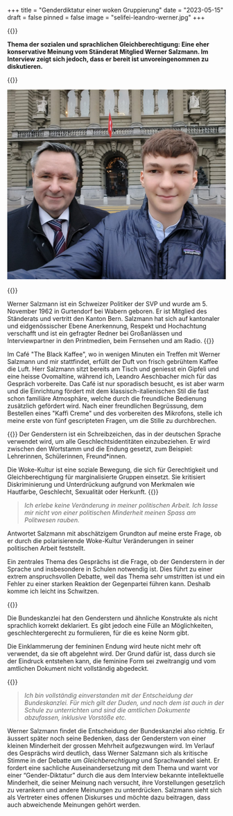 +++
title = "Genderdiktatur einer woken Gruppierung"
date = "2023-05-15"
draft = false
pinned = false
image = "selifei-leandro-werner.jpg"
+++
<!--StartFragment-->

{{<lead>}}

**Thema der sozialen und sprachlichen Gleichberechtigung: Eine eher konservative Meinung vom Ständerat Mitglied Werner Salzmann. Im Interview zeigt sich jedoch, dass er bereit ist unvoreingenommen zu diskutieren.**

{{<lead>}}

![Selfie nach Interview vor dem Bundeshaus](selifei-leandro-werner.jpg "Selfie nach Interview")

{{<box>}}

Werner Salzmann ist ein Schweizer Politiker der SVP und wurde am 5. November 1962 in Gurtendorf bei Wabern geboren. Er ist Mitglied des Ständerats und vertritt den Kanton Bern. Salzmann hat sich auf kantonaler und eidgenössischer Ebene Anerkennung, Respekt und Hochachtung verschafft und ist ein gefragter Redner bei Großanlässen und Interviewpartner in den Printmedien, beim Fernsehen und am Radio.
{{</box>}}

Im Café "The Black Kaffee", wo in wenigen Minuten ein Treffen mit Werner Salzmann und mir stattfindet, erfüllt der Duft von frisch gebrühtem Kaffee die Luft. Herr Salzmann sitzt bereits am Tisch und geniesst ein Gipfeli und eine heisse Ovomaltine, während ich, Leandro Aeschbacher mich für das Gespräch vorbereite. Das Café ist nur sporadisch besucht, es ist aber warm und die Einrichtung fördert mit dem klassisch-italienischen Stil die fast schon familiäre Atmosphäre, welche durch die freundliche Bedienung zusätzlich gefördert wird. Nach einer freundlichen Begrüssung, dem Bestellen eines "Kaffi Creme" und des vorbereiten des Mikrofons, stelle ich meine erste von fünf gescripteten Fragen, um die Stille zu durchbrechen.

{{<box>}}
Der Genderstern ist ein Schreibzeichen, das in der deutschen Sprache verwendet wird, um alle Geschlechtsidentitäten einzubeziehen. Er wird zwischen den Wortstamm und die Endung gesetzt, zum Beispiel: Lehrerinnen, Schülerinnen, Freund*innen. 

Die Woke-Kultur ist eine soziale Bewegung, die sich für Gerechtigkeit und Gleichberechtigung für marginalisierte Gruppen einsetzt. Sie kritisiert Diskriminierung und Unterdrückung aufgrund von Merkmalen wie Hautfarbe, Geschlecht, Sexualität oder Herkunft.
{{</box>}}

> *Ich erlebe keine Veränderung in meiner politischen Arbeit. Ich lasse mir nicht von einer politischen Minderheit meinen Spass am Politwesen rauben.*

Antwortet Salzmann mit abschätzigem Grundton auf meine erste Frage, ob er durch die polarisierende Woke-Kultur Veränderungen in seiner politischen Arbeit feststellt.

Ein zentrales Thema des Gesprächs ist die Frage, ob der Genderstern in der Sprache und insbesondere in Schulen notwendig ist. Dies führt zu einer extrem anspruchsvollen Debatte, weil das Thema sehr umstritten ist und ein Fehler zu einer starken Reaktion der Gegenpartei führen kann. Deshalb komme ich leicht ins Schwitzen.

{{<box>}}

Die Bundeskanzlei hat den Genderstern und ähnliche Konstrukte als nicht sprachlich korrekt deklariert. Es gibt jedoch eine Fülle an Möglichkeiten, geschlechtergerecht zu formulieren, für die es keine Norm gibt. 

Die Einklammerung der femininen Endung wird heute nicht mehr oft verwendet, da sie oft abgelehnt wird. Der Grund dafür ist, dass durch sie der Eindruck entstehen kann, die feminine Form sei zweitrangig und vom amtlichen Dokument nicht vollständig abgedeckt.

{{</box>}}

> *Ich bin vollständig einverstanden mit der Entscheidung der Bundeskanzlei. Für mich gilt der Duden, und nach dem ist auch in der Schule zu unterrichten und sind die amtlichen Dokumente abzufassen, inklusive Vorstöße etc.*

Werner Salzmann findet die Entscheidung der Bundeskanzlei also richtig. Er äussert später noch seine Bedenken, dass der Genderstern von einer kleinen Minderheit der grossen Mehrheit aufgezwungen wird. Im Verlauf des Gesprächs wird deutlich, dass Werner Salzmann sich als kritische Stimme in der Debatte um *Gleichberechtigung* und Sprachwandel sieht. Er fordert eine sachliche Auseinandersetzung mit dem Thema und warnt vor einer “Gender-Diktatur” durch die aus dem Interview bekannte intellektuelle Minderheit, die seiner Meinung nach versucht, ihre Vorstellungen gesetzlich zu verankern und andere Meinungen zu unterdrücken. Salzmann sieht sich als Vertreter eines offenen Diskurses und möchte dazu beitragen, dass auch abweichende Meinungen gehört werden.